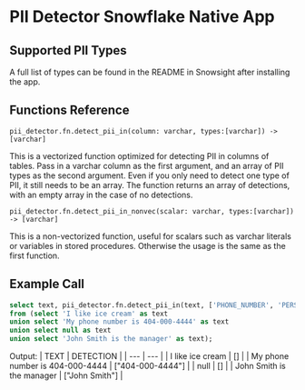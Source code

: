 # PII Detector Snowflake Native App

## Supported PII Types
A full list of types can be found in the README in Snowsight after installing the app.

## Functions Reference

```
pii_detector.fn.detect_pii_in(column: varchar, types:[varchar]) -> [varchar]
```
This is a vectorized function optimized for detecting PII in columns of tables. Pass in a varchar column as the first argument, and an array of PII types as the second argument. Even if you only need to detect one type of PII, it still needs to be an array. The function returns an array of detections, with an empty array in the case of no detections.
```
pii_detector.fn.detect_pii_in_nonvec(scalar: varchar, types:[varchar]) -> [varchar]
```
This is a non-vectorized function, useful for scalars such as varchar literals or variables in stored procedures. Otherwise the usage is the same as the first function.

## Example Call
```sql
select text, pii_detector.fn.detect_pii_in(text, ['PHONE_NUMBER', 'PERSON']) as detection
from (select 'I like ice cream' as text
union select 'My phone number is 404-000-4444' as text
union select null as text
union select 'John Smith is the manager' as text);
```
Output:
| TEXT | DETECTION |
| --- | --- |
| I like ice cream | [] |
| My phone number is 404-000-4444 | ["404-000-4444"] |
| null | [] |
| John Smith is the manager | ["John Smith"] |
